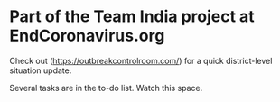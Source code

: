 # Part of the Team India project at EndCoronavirus.org

Check out (https://outbreakcontrolroom.com/) for a quick district-level situation update.

Several tasks are in the to-do list. Watch this space. 